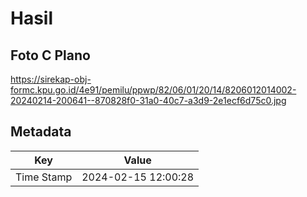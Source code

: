 # Hasil

## Foto C Plano

https://sirekap-obj-formc.kpu.go.id/4e91/pemilu/ppwp/82/06/01/20/14/8206012014002-20240214-200641--870828f0-31a0-40c7-a3d9-2e1ecf6d75c0.jpg


## Metadata

| Key        | Value               |
| ---------- | ------------------- |
| Time Stamp | 2024-02-15 12:00:28 |



